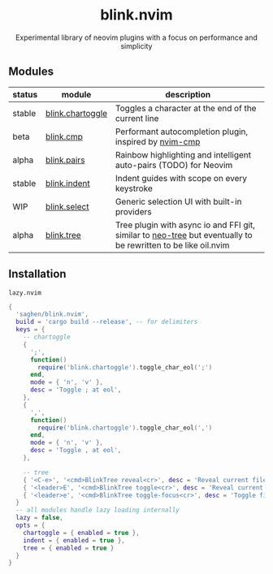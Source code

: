 <div align="center">

# blink.nvim

Experimental library of neovim plugins with a focus on performance and simplicity

</div>

## Modules

| status | module                                                  | description                                                                                                                                                     |
|--------|---------------------------------------------------------|-----------------------------------------------------------------------------------------------------------------------------------------------------------------|
| stable | [blink.chartoggle](/readmes/chartoggle/README.md)       | Toggles a character at the end of the current line                                                                                                              |
| beta   | [blink.cmp](https://github.com/saghen/blink.cmp)        | Performant autocompletion plugin, inspired by [nvim-cmp](https://github.com/hrsh7th/nvim-cmp)                                                                   |
| alpha  | [blink.pairs](https://github.com/saghen/blink.pairs)       | Rainbow highlighting and intelligent auto-pairs (TODO) for Neovim                                                                                         |
| stable | [blink.indent](/readmes/indent/README.md)               | Indent guides with scope on every keystroke                                                                                                                     |
| WIP    | [blink.select](/readmes/select/README.md)               | Generic selection UI with built-in providers                                                                                                                    |
| alpha  | [blink.tree](/readmes/tree/README.md)                   | Tree plugin with async io and FFI git, similar to [neo-tree](https://github.com/nvim-neo-tree/neo-tree.nvim) but eventually to be rewritten to be like oil.nvim |

## Installation

`lazy.nvim`

```lua
{
  'saghen/blink.nvim',
  build = 'cargo build --release', -- for delimiters
  keys = {
	-- chartoggle
	{
	  ';',
	  function()
	  	require('blink.chartoggle').toggle_char_eol(';')
	  end,
	  mode = { 'n', 'v' },
	  desc = 'Toggle ; at eol',
	},
	{
	  ',',
	  function()
	  	require('blink.chartoggle').toggle_char_eol(',')
	  end,
	  mode = { 'n', 'v' },
	  desc = 'Toggle , at eol',
	},

	-- tree
	{ '<C-e>', '<cmd>BlinkTree reveal<cr>', desc = 'Reveal current file in tree' },
	{ '<leader>E', '<cmd>BlinkTree toggle<cr>', desc = 'Reveal current file in tree' },
	{ '<leader>e', '<cmd>BlinkTree toggle-focus<cr>', desc = 'Toggle file tree focus' },
  }
  -- all modules handle lazy loading internally
  lazy = false,
  opts = {
    chartoggle = { enabled = true },
    indent = { enabled = true },
    tree = { enabled = true }
  }
}
